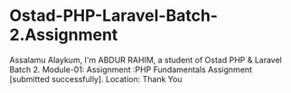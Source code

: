 # Ostad-PHP-Laravel-Batch-2.Assignment
Assalamu Alaykum,
I'm ABDUR RAHIM, a student of Ostad PHP & Laravel Batch 2.
Module-01: Assignment :PHP Fundamentals Assignment 
[submitted successfully].
Location: 
Thank You

